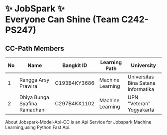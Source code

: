 # ✨ JobSpark ✨ <br> Everyone Can Shine (Team C242-PS247)

## CC-Path Members

| No | Name                                   | Bangkit ID          | Learning Path       | University                              |
|----|----------------------------------------|---------------------|---------------------|------------------------------------------|
| 1  | Rangga Arsy Prawira                    | C193B4KY3686       | Machine Learning    | Universitas Bina Satana Informatika     |
| 2  | Dhiya Bunga Syafina Ramadhani          | C297B4KX1102	   | Machine Learning    | UPN "Veteran" Yogyakarta                |

About
Jobspark-Model-Api-CC is an Api Service for Jobspark Machine Learning,using Python Fast Api.